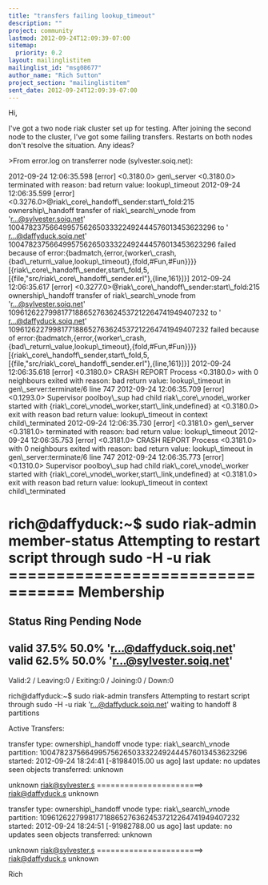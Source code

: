 ```yaml
---
title: "transfers failing lookup_timeout"
description: ""
project: community
lastmod: 2012-09-24T12:09:39-07:00
sitemap:
  priority: 0.2
layout: mailinglistitem
mailinglist_id: "msg08677"
author_name: "Rich Sutton"
project_section: "mailinglistitem"
sent_date: 2012-09-24T12:09:39-07:00
---
```



Hi,

I've got a two node riak cluster set up for testing. After joining the
second node to the cluster, I've got some failing transfers. Restarts on
both nodes don't resolve the situation. Any ideas?

&gt;From error.log on transferrer node (sylvester.soiq.net):

2012-09-24 12:06:35.598 [error] &lt;0.3180.0&gt; gen\\_server &lt;0.3180.0&gt; terminated
with reason: bad return value: lookup\\_timeout
2012-09-24 12:06:35.599 [error]
&lt;0.3276.0&gt;@riak\\_core\\_handoff\\_sender:start\\_fold:215 ownership\\_handoff
transfer of riak\\_search\\_vnode from 'r...@sylvester.soiq.net'
1004782375664995756265033322492444576013453623296 to '
r...@daffyduck.soiq.net' 1004782375664995756265033322492444576013453623296
failed because of
error:{badmatch,{error,{worker\\_crash,{bad\\_return\\_value,lookup\\_timeout},{fold,#Fun,#Fun}}}}
[{riak\\_core\\_handoff\\_sender,start\\_fold,5,[{file,"src/riak\\_core\\_handoff\\_sender.erl"},{line,161}]}]
2012-09-24 12:06:35.617 [error]
&lt;0.3277.0&gt;@riak\\_core\\_handoff\\_sender:start\\_fold:215 ownership\\_handoff
transfer of riak\\_search\\_vnode from 'r...@sylvester.soiq.net'
1096126227998177188652763624537212264741949407232 to '
r...@daffyduck.soiq.net' 1096126227998177188652763624537212264741949407232
failed because of
error:{badmatch,{error,{worker\\_crash,{bad\\_return\\_value,lookup\\_timeout},{fold,#Fun,#Fun}}}}
[{riak\\_core\\_handoff\\_sender,start\\_fold,5,[{file,"src/riak\\_core\\_handoff\\_sender.erl"},{line,161}]}]
2012-09-24 12:06:35.618 [error] &lt;0.3180.0&gt; CRASH REPORT Process &lt;0.3180.0&gt;
with 0 neighbours exited with reason: bad return value: lookup\\_timeout in
gen\\_server:terminate/6 line 747
2012-09-24 12:06:35.709 [error] &lt;0.1293.0&gt; Supervisor poolboy\\_sup had child
riak\\_core\\_vnode\\_worker started with
{riak\\_core\\_vnode\\_worker,start\\_link,undefined} at &lt;0.3180.0&gt; exit with
reason bad return value: lookup\\_timeout in context child\\_terminated
2012-09-24 12:06:35.730 [error] &lt;0.3181.0&gt; gen\\_server &lt;0.3181.0&gt; terminated
with reason: bad return value: lookup\\_timeout
2012-09-24 12:06:35.753 [error] &lt;0.3181.0&gt; CRASH REPORT Process &lt;0.3181.0&gt;
with 0 neighbours exited with reason: bad return value: lookup\\_timeout in
gen\\_server:terminate/6 line 747
2012-09-24 12:06:35.773 [error] &lt;0.1310.0&gt; Supervisor poolboy\\_sup had child
riak\\_core\\_vnode\\_worker started with
{riak\\_core\\_vnode\\_worker,start\\_link,undefined} at &lt;0.3181.0&gt; exit with
reason bad return value: lookup\\_timeout in context child\\_terminated


rich@daffyduck:~$ sudo riak-admin member-status
Attempting to restart script through sudo -H -u riak
================================= Membership
==================================
Status Ring Pending Node
-------------------------------------------------------------------------------
valid 37.5% 50.0% 'r...@daffyduck.soiq.net'
valid 62.5% 50.0% 'r...@sylvester.soiq.net'
-------------------------------------------------------------------------------
Valid:2 / Leaving:0 / Exiting:0 / Joining:0 / Down:0

rich@daffyduck:~$ sudo riak-admin transfers
Attempting to restart script through sudo -H -u riak
'r...@daffyduck.soiq.net' waiting to handoff 8 partitions

Active Transfers:

transfer type: ownership\\_handoff
vnode type: riak\\_search\\_vnode
partition: 1004782375664995756265033322492444576013453623296
started: 2012-09-24 18:24:41 [-81984015.00 us ago]
last update: no updates seen
objects transferred: unknown

 unknown
riak@sylvester.s =======================&gt; riak@daffyduck.s
 unknown

transfer type: ownership\\_handoff
vnode type: riak\\_search\\_vnode
partition: 1096126227998177188652763624537212264741949407232
started: 2012-09-24 18:24:51 [-91982788.00 us ago]
last update: no updates seen
objects transferred: unknown

 unknown
riak@sylvester.s =======================&gt; riak@daffyduck.s
 unknown

Rich

